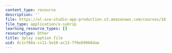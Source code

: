 ```yaml
---
content_type: resource
description: ''
file: https://ol-ocw-studio-app-production.s3.amazonaws.com/courses/18-01sc-single-variable-calculus-fall-2010/dc1cf88acc115e10ac137f6e69966dae_fK6cu99OSEU.vtt
file_type: application/x-subrip
learning_resource_types: []
resourcetype: Other
title: 3play caption file
uid: dc1cf88a-cc11-5e10-ac13-7f6e69966dae
---
```

